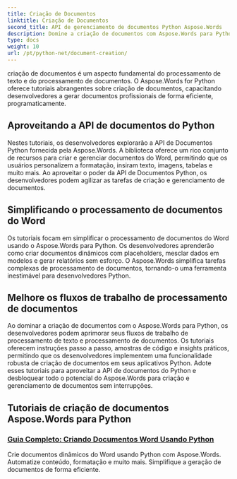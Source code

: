 ```yaml
---
title: Criação de Documentos
linktitle: Criação de Documentos
second_title: API de gerenciamento de documentos Python Aspose.Words
description: Domine a criação de documentos com Aspose.Words para Python. Crie documentos dinâmicos, personalize a formatação e simplifique o processamento de documentos do Word.
type: docs
weight: 10
url: /pt/python-net/document-creation/
---
```


criação de documentos é um aspecto fundamental do processamento de texto e do processamento de documentos. O Aspose.Words for Python oferece tutoriais abrangentes sobre criação de documentos, capacitando desenvolvedores a gerar documentos profissionais de forma eficiente, programaticamente.

## Aproveitando a API de documentos do Python

Nestes tutoriais, os desenvolvedores explorarão a API de Documentos Python fornecida pela Aspose.Words. A biblioteca oferece um rico conjunto de recursos para criar e gerenciar documentos do Word, permitindo que os usuários personalizem a formatação, insiram texto, imagens, tabelas e muito mais. Ao aproveitar o poder da API de Documentos Python, os desenvolvedores podem agilizar as tarefas de criação e gerenciamento de documentos.

## Simplificando o processamento de documentos do Word

Os tutoriais focam em simplificar o processamento de documentos do Word usando o Aspose.Words para Python. Os desenvolvedores aprenderão como criar documentos dinâmicos com placeholders, mesclar dados em modelos e gerar relatórios sem esforço. O Aspose.Words simplifica tarefas complexas de processamento de documentos, tornando-o uma ferramenta inestimável para desenvolvedores Python.

## Melhore os fluxos de trabalho de processamento de documentos

Ao dominar a criação de documentos com o Aspose.Words para Python, os desenvolvedores podem aprimorar seus fluxos de trabalho de processamento de texto e processamento de documentos. Os tutoriais oferecem instruções passo a passo, amostras de código e insights práticos, permitindo que os desenvolvedores implementem uma funcionalidade robusta de criação de documentos em seus aplicativos Python. Adote esses tutoriais para aproveitar a API de documentos do Python e desbloquear todo o potencial do Aspose.Words para criação e gerenciamento de documentos sem interrupções.

## Tutoriais de criação de documentos Aspose.Words para Python
### [Guia Completo: Criando Documentos Word Usando Python](./creating-word-documents-using-python/)
Crie documentos dinâmicos do Word usando Python com Aspose.Words. Automatize conteúdo, formatação e muito mais. Simplifique a geração de documentos de forma eficiente.